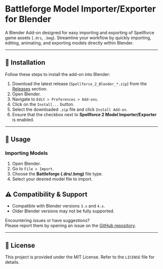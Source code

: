 # Battleforge Model Importer/Exporter for Blender

A Blender Add-on designed for easy importing and exporting of Spellforce game assets (`.drs`, `.bmg`). Streamline your workflow by quickly importing, editing, animating, and exporting models directly within Blender.

---

## 🚀 Installation

Follow these steps to install the add-on into Blender:

1. Download the latest release (`Spellforce_2_Blender_*.zip`) from the [Releases](./releases) section.
2. Open Blender.
3. Navigate to `Edit > Preferences > Add-ons`.
4. Click on the `Install...` button.
5. Select the downloaded `.zip` file and click `Install Add-on`.
6. Ensure that the checkbox next to **Spellforce 2 Model Importer/Exporter** is enabled.

---

## 📖 Usage

### Importing Models

1. Open Blender.
2. Go to `File > Import`.
3. Choose the **Battleforge (.drs/.bmg)** file type.
4. Select your desired model file to import.

## ⚠️ Compatibility & Support

- Compatible with Blender versions `3.x` and `4.x`.  
- Older Blender versions may not be fully supported.

Encountering issues or have suggestions?  
Please report them by opening an issue on the [GitHub repository](./issues).

---

## 📜 License

This project is provided under the MIT License. Refer to the `LICENSE` file for details.
